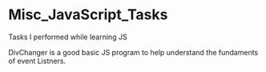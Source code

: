 # Misc_JavaScript_Tasks
Tasks I performed while learning JS


DivChanger is a good basic JS program to help understand the fundaments of event Listners.
